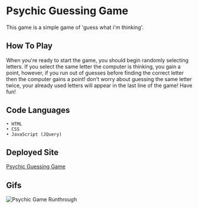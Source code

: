 # Psychic Guessing Game

This game is a simple game of 'guess what i'm thinking'.

## How To Play

When you're ready to start the game, you should begin randomly selecting letters. If you select the same letter the computer is thinking, you gain a point, however, if you run out of guesses before finding the correct letter then the computer gains a point! don't worry about guessing the same letter twice, your already used letters will appear in the last line of the game! Have fun!

## Code Languages

    • HTML
    • CSS
    • JavaScript (JQuery)

## Deployed Site

[Psychic Guessing Game](https://arohadobson.github.io/Psychic-Game/)

## Gifs

![Psychic Game Runthrough](https://media.giphy.com/media/4TtwgNe04PjEWmCvVS/giphy.gif)
